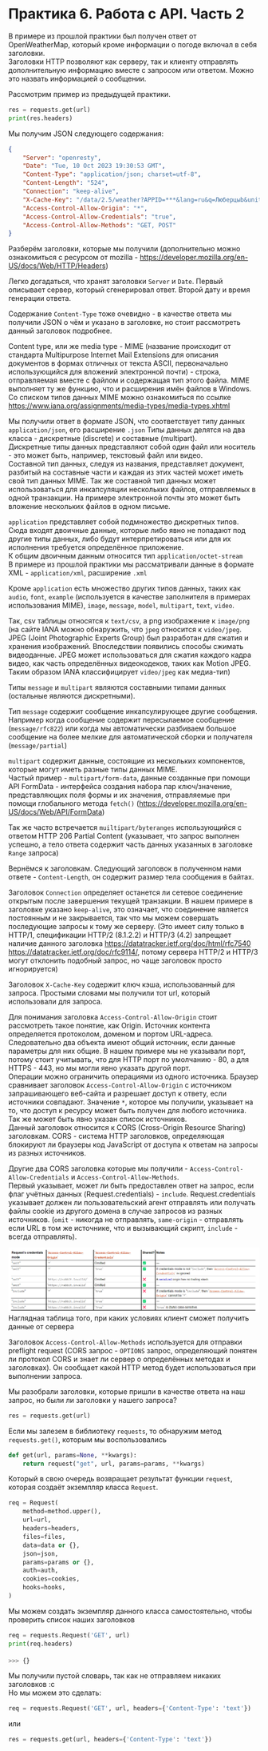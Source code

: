 # Практика 6. Работа с API. Часть 2

В примере из прошлой практики был получен ответ от OpenWeatherMap, который кроме информации о погоде включал в себя заголовки.  
Заголовки HTTP позволяют как серверу, так и клиенту отправлять дополнительную информацию вместе с запросом или ответом. Можно это назвать информацией о сообщении.  

Рассмотрим пример из предыдущей практики.

```python
res = requests.get(url)
print(res.headers)
```

Мы получим JSON следующего содержания:

```json
{
    "Server": "openresty", 
    "Date": "Tue, 10 Oct 2023 19:30:53 GMT", 
    "Content-Type": "application/json; charset=utf-8", 
    "Content-Length": "524", 
    "Connection": "keep-alive", 
    "X-Cache-Key": "/data/2.5/weather?APPID=***&lang=ru&q=Люберцыb&units=metric", 
    "Access-Control-Allow-Origin": "*", 
    "Access-Control-Allow-Credentials": "true", 
    "Access-Control-Allow-Methods": "GET, POST"
}
```

Разберём заголовки, которые мы получили (дополнительно можно ознакомиться с ресурсом от mozilla - <https://developer.mozilla.org/en-US/docs/Web/HTTP/Headers>)  

Легко догадаться, что хранят заголовки `Server` и `Date`. Первый описывает сервер, который сгенерировал ответ. Второй дату и время генерации ответа.  

Содержание `Content-Type` тоже очевидно - в качестве ответа мы получили JSON о чём и указано в заголовке, но стоит рассмотреть данный заголовок подробнее.  

Content type, или же media type - MIME (название происходит от стандарта Multipurpose Internet Mail Extensions для описания документов в формах отличных от текста ASCII, первоначально использующийся для вложений электронной почти) - строка, отправляемая вместе с файлом и содержащая тип этого файла. MIME выполняет ту же функцию, что и расширения имён файлов в Windows.
Со списком типов данных MIME можно ознакомиться по ссылке <https://www.iana.org/assignments/media-types/media-types.xhtml>

Мы получили ответ в формате JSON, что соответствует типу данных `application/json`, его расширение `.json`
Типы данных делятся на два класса - дискретные (discrete) и составные (multipart).  
Дискретные типы данных представляют собой один файл или носитель - это может быть, например, текстовый файл или видео.  
Составной тип данных, следуя из названия, представляет документ, разбитый на составные части и каждая из этих частей может иметь свой тип данных MIME. Так же составной тип данных может использоваться для инкапсуляции нескольких файлов, отправляемых в одной транзакции. На примере электронной почты это может быть вложение нескольких файлов в одном письме.  

`application` представляет собой подмножество дискретных типов. Сюда входят двоичные данные, которые либо явно не попадают под другие типы данных, либо будут интерпретироваться или для их исполнения требуется определённое приложение.  
К общим двоичным данным относится тип `application/octet-stream`  
В примере из прошлой практики мы рассматривали данные в формате XML - `application/xml`, расширение `.xml`  

Кроме `application` есть множество других типов данных, таких как `audio`, `font`, `example` (используется в качестве заполнителя в примерах использования MIME), `image`, `message`, `model`, `multipart`, `text`, `video`.  

Так, csv таблицы относятся к `text/csv`, а png изображение к `image/png` (на сайте IANA можно обнаружить, что `jpeg` относится к `video/jpeg`. JPEG (Joint Photographic Experts Group) был разработан для сжатия и хранения изображений. Впоследствии появились способы сжимать видеоданные. JPEG может использоваться для сжатия каждого кадра видео, как часть определённых видеокодеков, таких как Motion JPEG. Таким образом IANA классифицирует `video/jpeg` как медиа-тип)  

Типы `message` и `multipart` являются составными типами данных (остальные являются дискретными).  

Тип `message` содержит сообщение инкапсулирующее другие сообщения. Например когда сообщение содержит пересылаемое сообщение (`message/rfc822`) или когда мы автоматически разбиваем большое сообщение на более мелкие для автоматической сборки и получателя (`message/partial`)  

`multipart` содержит данные, состоящие из нескольких компонентов, которые могут иметь разные типы данных MIME.  
Частый пример - `multipart/form-data`, данные созданные при помощи API FormData - интерфейса создания набора пар ключ/значение, представляющих поля формы и их значения, отправляемые при помощи глобального метода `fetch()` (<https://developer.mozilla.org/en-US/docs/Web/API/FormData>)

Так же часто встречается `muiltipart/byteranges` использующийся с ответом HTTP 206 Partial Content (указывает, что запрос выполнен успешно, а тело ответа содержит часть данных указанных в заголовке `Range` запроса)

Вернёмся к заголовкам. Следующий заголовок в полученном нами ответе - `Content-Length`, он содержит размер тела сообщения в байтах.  

Заголовок `Connection` определяет останется ли сетевое соединение открытым после завершения текущей транзакции. В нашем примере в заголовке указано `keep-alive`, это означает, что соединение является постоянным и не закрывается, так что мы можем совершать последующие запросы к тому же серверу. (Это имеет силу только в HTTP/1, спецификации HTTP/2 (8.1.2.2) и HTTP/3 (4.2) запрещает наличие данного заголовка <https://datatracker.ietf.org/doc/html/rfc7540> <https://datatracker.ietf.org/doc/rfc9114/>, потому сервера HTTP/2 и HTTP/3 могут отклонить подобный запрос, но чаще заголовок просто игнорируется)  

Заголовок `X-Cache-Key` содержит ключ кэша, использованный для запроса. Простыми словами мы получили тот url, который использовали для запроса.

Для понимания заголовка `Access-Control-Allow-Origin` стоит рассмотреть такое понятие, как Origin. Источник контента определяется протоколом, доменом и портом URL-адреса. Следовательно два объекта имеют общий источник, если данные параметры для них общие. В нашем примере мы не указывали порт, потому стоит учитывать, что для HTTP порт по умолчанию - 80, а для HTTPS - 443, но мы могли явно указать другой порт.  
Операции можно ограничить операциями из одного источника. Браузер сравнивает заголовок `Access-Control-Allow-Origin` с источником запрашивающего веб-сайта и разрешает доступ к ответу, если источники совпадают.
Значение `*`, которое мы получили, указывает на то, что доступ к ресурсу может быть получен для любого источника. Так же может быть явно указан список источников.  
Данный заголовок относится к CORS (Cross-Origin Resource Sharing) заголовкам. CORS - система HTTP заголовков, определяющая блокируют ли браузеры код JavaScript от доступа к ответам на запросы из разных источников.  

Другие два CORS заголовка которые мы получили - `Access-Control-Allow-Credentials` и `Access-Control-Allow-Methods`.  
Первый указывает, может ли быть предоставлен ответ на запрос, если флаг учётных данных (Request.credentials) - `include`. Request.credentials указывает должен ли пользовательский агент отправлять или получать файлы cookie из другого домена в случае запросов из разных источников. (`omit` - никогда не отправлять, `same-origin` - отправлять если URL в том же источнике, что и вызывающий скрипт, `include` - всегда отправлять).  

![pract6-1](./images/pract6-1.png)
Наглядная таблица того, при каких условиях клиент сможет получить данные от сервера

Заголовок `Access-Control-Allow-Methods` используется для отправки preflight request (CORS запрос - `OPTIONS` запрос, определяющий понятен ли протокол CORS и знает ли сервер о определённых методах и заголовках). Он сообщает какой HTTP метод будет использоваться при выполнении запроса.  

Мы разобрали заголовки, которые пришли в качестве ответа на наш запрос, но были ли заголовки у нашего запроса?

```python
res = requests.get(url)
```

Если мы залезем в библиотеку `requests`, то обнаружим метод `requests.get()`, которым мы воспользовались

```python
def get(url, params=None, **kwargs):
    return request("get", url, params=params, **kwargs)
```

Который в свою очередь возвращает результат функции `request`, которая создаёт экземпляр класса `Request`.

```python
req = Request(
    method=method.upper(),
    url=url,
    headers=headers,
    files=files,
    data=data or {},
    json=json,
    params=params or {},
    auth=auth,
    cookies=cookies,
    hooks=hooks,
)
```

Мы можем создать экземпляр данного класса самостоятельно, чтобы проверить список наших заголовков

```python
req = requests.Request('GET', url)
print(req.headers)

>>> {}
```

Мы получили пустой словарь, так как не отправляем никаких заголовков :с  
Но мы можем это сделать:

```python
req = requests.Request('GET', url, headers={'Content-Type': 'text'})
```

или

```python
res = requests.get(url, headers={'Content-Type': 'text'})
```

